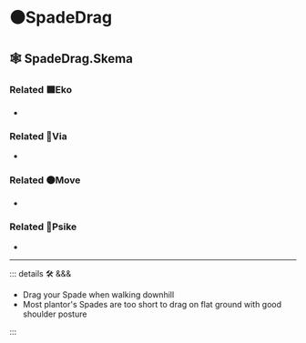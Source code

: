 # 🟠<move>SpadeDrag</move>

## 🕸 SpadeDrag.Skema

### Related 🟩<eko>Eko</eko>

-

### Related 🔻<via>Via</via>

-

### Related 🟠<move>Move</move>

-

### Related 💜<psike>Psike</psike>

-

---

<!-- =================================================== -->
<!-- =================================================== -->
<!-- =================================================== -->
<!-- =================================================== -->
<!-- =================================================== -->
::: details 🛠 <dev>&&&</dev>

- Drag your Spade when walking downhill
- Most plantor's Spades are too short to drag on flat ground with good shoulder posture

:::
